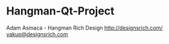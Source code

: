 # Hangman-Qt-Project
Adam Asmaca - Hangman
Rich Design
http://designsrich.com/
yakup@designsrich.com

